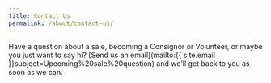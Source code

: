 ```yaml
---
title: Contact Us
permalink: /about/contact-us/
---
```


Have a question about a sale, becoming a Consignor or Volunteer, or maybe you just want to say hi? [Send us an email](mailto:{{ site.email }}subject=Upcoming%20sale%20question) and we'll get back to you as soon as we can.
